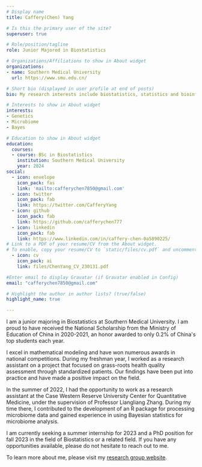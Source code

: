 ```yaml
---
# Display name
title: Caffery(Chen) Yang

# Is this the primary user of the site?
superuser: true

# Role/position/tagline
role: Junior Majored in Biostatistics

# Organizations/Affiliations to show in About widget
organizations:
- name: Southern Medical University
  url: https://www.smu.edu.cn/

# Short bio (displayed in user profile at end of posts)
bio: My research interests include biostatistics, statistics and bioinformatics.

# Interests to show in About widget
interests:
- Genetics
- Microbiome
- Bayes

# Education to show in About widget
education:
  courses:
  - course: BSc in Biostatistics
    institution: Southern Medical University
    year: 2024
social:
  - icon: envelope
    icon_pack: fas
    link: 'mailto:cafferychen7850@gmail.com'
  - icon: twitter
    icon_pack: fab
    link: https://twitter.com/CafferyYang
  - icon: github
    icon_pack: fab
    link: https://github.com/cafferychen777
  - icon: linkedin
    icon_pack: fab
    link: https://www.linkedin.com/in/caffery-chen-0a5890225/
# Link to a PDF of your resume/CV from the About widget.
# To enable, copy your resume/CV to `static/files/cv.pdf` and uncomment the lines below.
  - icon: cv
    icon_pack: ai
    link: files/ChenYang_CV_230131.pdf

#Enter email to display Gravatar (if Gravatar enabled in Config)
email: "cafferychen7850@gmail.com"

# Highlight the author in author lists? (true/false)
highlight_name: true

---
```


I am a junior majoring in Biostatistics at Southern Medical University. I am proud to have received the National Scholarship from the Ministry of Education of China in 2020-2021, an honor awarded to only 0.2% of China's top students each year.

I excel in mathematical modeling and have won numerous awards in national competitions. During my freshman year, I worked as a research assistant on a project that focused on grass-roots health quality assessment through standardized patients. Our findings have been put into practice and have made a positive impact on the field.

In the summer of 2022, I had the opportunity to work as a research assistant at the Case Western Reserve University Center for Quantitative Medicine, under the supervision of Professor Liangliang Zhang. During my time there, I contributed to the development of an R package for processing microbiome data and gained experience in using Bayesian statistics for microbiome analysis.

I am currently seeking a summer internship for 2023 and a PhD position for fall 2023 in the field of Biostatistics or a related field. If you have any opportunities available, please do not hesitate to reach out to me.

To learn more about me, please visit my [research group website](https://cwru-cinema.netlify.app/author/chencaffery-yang/). 
